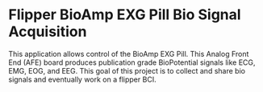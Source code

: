 # Flipper BioAmp EXG Pill Bio Signal Acquisition

This application allows control of the BioAmp EXG Pill. This Analog Front End (AFE) board produces publication grade BioPotential signals like ECG, EMG, EOG, and EEG.
This goal of this project is to collect and share bio signals and eventually work on a flipper BCI.
